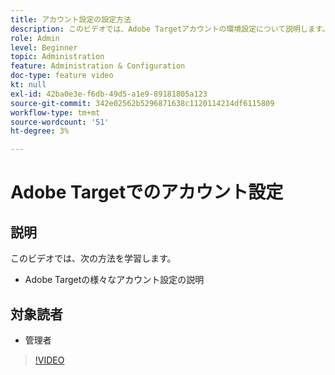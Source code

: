 ```yaml
---
title: アカウント設定の設定方法
description: このビデオでは、Adobe Targetアカウントの環境設定について説明します。 様々な設定がAdobe Targetに与える影響の例については、このビデオをご覧ください。
role: Admin
level: Beginner
topic: Administration
feature: Administration & Configuration
doc-type: feature video
kt: null
exl-id: 42ba0e3e-f6db-49d5-a1e9-89181805a123
source-git-commit: 342e02562b5296871638c1120114214df6115809
workflow-type: tm+mt
source-wordcount: '51'
ht-degree: 3%

---
```


# Adobe Targetでのアカウント設定

## 説明

このビデオでは、次の方法を学習します。

* Adobe Targetの様々なアカウント設定の説明

## 対象読者

* 管理者

>[!VIDEO](https://video.tv.adobe.com/v/17379/?quality=12)
